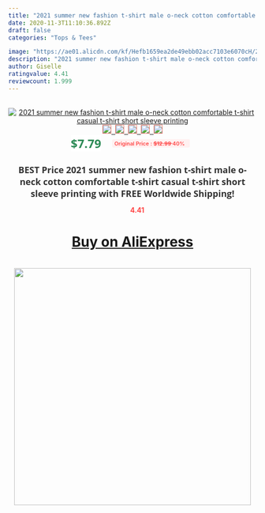 ```yaml
---
title: "2021 summer new fashion t-shirt male o-neck cotton comfortable t-shirt casual t-shirt short sleeve printing"
date: 2020-11-3T11:10:36.892Z
draft: false
categories: "Tops & Tees"

image: "https://ae01.alicdn.com/kf/Hefb1659ea2de49ebb02acc7103e6070cH/2021-summer-new-fashion-t-shirt-male-o-neck-cotton-comfortable-t-shirt-casual-t-shirt.jpg"
description: "2021 summer new fashion t-shirt male o-neck cotton comfortable t-shirt casual t-shirt short sleeve printing"
author: Giselle
ratingvalue: 4.41
reviewcount: 1.999
---
```

<br>
<div style="text-align: center;">
<a href="https://s.click.aliexpress.com/e/_AdPviz" target="_blank" rel="nofollow noopener noreferrer"><img alt="2021 summer new fashion t-shirt male o-neck cotton comfortable t-shirt casual t-shirt short sleeve printing" class="magnifier-image" src="https://ae01.alicdn.com/kf/Hefb1659ea2de49ebb02acc7103e6070cH/2021-summer-new-fashion-t-shirt-male-o-neck-cotton-comfortable-t-shirt-casual-t-shirt.jpg_640x640.jpg">
<br>
<img style="border:1px solid salmon" src="https://ae01.alicdn.com/kf/Hefb1659ea2de49ebb02acc7103e6070cH/2021-summer-new-fashion-t-shirt-male-o-neck-cotton-comfortable-t-shirt-casual-t-shirt.jpg_120x120.jpg">&nbsp;&nbsp;<img style="border:1px solid salmon" src="https://ae01.alicdn.com/kf/Hfcc9a11b232d43f2b229785e35eadf20M/2021-summer-new-fashion-t-shirt-male-o-neck-cotton-comfortable-t-shirt-casual-t-shirt.jpg_120x120.jpg">&nbsp;&nbsp;<img style="border:1px solid salmon" src="https://ae01.alicdn.com/kf/H3f2529ef2cb94e6c8e5c03a5e5020e39i/2021-summer-new-fashion-t-shirt-male-o-neck-cotton-comfortable-t-shirt-casual-t-shirt.jpg_120x120.jpg">&nbsp;&nbsp;<img style="border:1px solid salmon" src="https://ae01.alicdn.com/kf/H46a02cf56873401b8f97e0e45def917dr/2021-summer-new-fashion-t-shirt-male-o-neck-cotton-comfortable-t-shirt-casual-t-shirt.jpg_120x120.jpg">&nbsp;&nbsp;<img style="border:1px solid salmon" src="https://ae01.alicdn.com/kf/Hd8b8ca9d83104b83acf66837e603d030a/2021-summer-new-fashion-t-shirt-male-o-neck-cotton-comfortable-t-shirt-casual-t-shirt.jpg_120x120.jpg"></a></div><br0>
<div style="text-align: center;"><span style="background-color: white; border: 0px; box-sizing: border-box; color: seagreen; display: inline-block; font-family: &quot;open sans&quot; , &quot;arial&quot; , &quot;helvetica&quot; , sans-serif , &quot;heiti&quot;; font-size: 24px; font-stretch: inherit; font-weight: 700; line-height: inherit; margin: 0px 10px 0px 0px; padding: 0px; vertical-align: middle;">$7.79 </span>
<span style="background: rgb(255 , 241 , 241); border-radius: 3px; border: 0px; box-sizing: border-box; color: #ff4747; display: inline-block; font-family: inherit; font-size: 12px; font-stretch: inherit; font-style: inherit; font-variant: inherit; font-weight: 600; line-height: inherit; margin: 0px; padding: 2px 5px; transform: scale(0.9); vertical-align: middle;">Original Price : <b style="text-decoration: line-through;">$12.99 </b> 40%&nbsp;&nbsp;</span></div>
<h1 style="color: #333333; display: inline-block; font-family: &quot;open sans&quot; , &quot;arial&quot; , &quot;helvetica&quot; , sans-serif , &quot;heiti&quot;; font-size: 18px; font-stretch: inherit; font-weight: 700; text-align: center;">BEST Price 2021 summer new fashion t-shirt male o-neck cotton comfortable t-shirt casual t-shirt short sleeve printing with FREE Worldwide Shipping!</h1>
<div style="color: #ff4747; text-align: center;">
<img src="https://4.bp.blogspot.com/-M0ZcTcb-5uY/XleCXlxnR4I/AAAAAAAAAEc/OrjgMkXV1oMQFaCRZj5HQwOCBcu3w1FegCPcBGAYYCw/s1600/star.png" style="height: 15px;">&nbsp;<b>4.41</b></div>
<div class="button_cont" align="center"><a class="buynow_a" href="https://s.click.aliexpress.com/e/_AdPviz" target="_blank" rel="nofollow noopener noreferrer"><H1>Buy on AliExpress</H1></a></div><br>
<div class="separator" style="clear: both; text-align: center;">
<img src="https://lh3.googleusercontent.com/-pTy5HemUv9M/XlePHvY0dAI/AAAAAAAAAE4/0nX5iRUoIWY8eMW9Dpxeirr157OZliDIgCLcBGAsYHQ/s1600/badge.gif" width="480">
</div>
